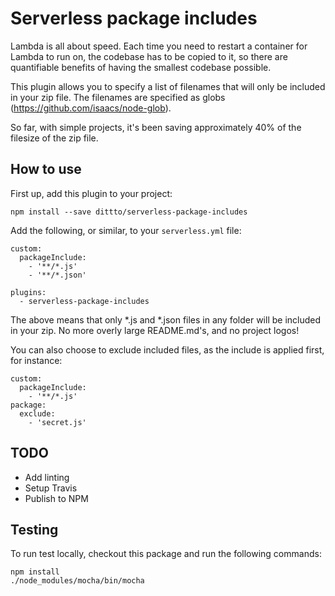 # Serverless package includes

Lambda is all about speed. Each time you need to restart a container for Lambda to run on, the codebase has to be copied to it, so there are quantifiable benefits of having the smallest codebase possible.

This plugin allows you to specify a list of filenames that will only be included in your zip file. The filenames are specified as globs (https://github.com/isaacs/node-glob).

So far, with simple projects, it's been saving approximately 40% of the filesize of the zip file.


## How to use

First up, add this plugin to your project:

```
npm install --save dittto/serverless-package-includes
```

Add the following, or similar, to your `serverless.yml` file:

```
custom:
  packageInclude:
    - '**/*.js'
    - '**/*.json'

plugins:
  - serverless-package-includes
```

The above means that only *.js and *.json files in any folder will be included in your zip. No more overly large README.md's, and no project logos!

You can also choose to exclude included files, as the include is applied first, for instance:

```
custom:
  packageInclude:
    - '**/*.js'
package:
  exclude:
    - 'secret.js'
```

## TODO

- Add linting
- Setup Travis
- Publish to NPM

## Testing

To run test locally, checkout this package and run the following commands:

```
npm install
./node_modules/mocha/bin/mocha
```
